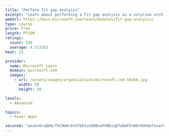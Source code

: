 ```yaml
---
title: "Perform fit gap analysis"
excerpt: "Learn about performing a fit gap analysis as a solution architect for Dynamics 365 and Microsoft Power Platform."
webUrl: https://docs.microsoft.com/learn/modules/fit-gap-analysis/
type: course
price: Free
length: PT35M
ratings:
  count: 336
  average: 4.717262
heat: 25

provider:
  name: Microsoft Learn
  domain: microsoft.com
  images:
    - url: /assets/images/organizations/microsoft.com-50x50.jpg
      width: 50
      height: 50

levels:
  - Advanced

topics:
  - Power Apps

secured: "axuOv6+aQUA/fkCHmHr6thTbbtuLN9BeePVNDjq87wOmFRvW0n9UHdmfevarPuLAnnpDO5J0cWg5AbWWNdzzCf6xPpwF22A6/eSz7y3c/weaj4yy8f+UtFOxMzqd12Uzy87CuAz2RVwbbr4ylPJ8zKJ9q+bWuoeiMtWjoPU6CsmYJA+QOynRGJyOQi9G8e/tjpuHwuRdPcvj/pJ+VCVp2pEPSCRs1lGRd7FABDBojquBVXRcuLeBhu4K7Wjt1R+I/T84FyBVCmDNxoh7By7XcIwBPsuEn2Dyd0CFyvAbgnpVKQI6r0i7M239SukTaHknsy7GHdLfJl23tVhg6NsJ0qkIUil4NzAdiphYiCm94LOJfxUWAqvNaOicakM+YuuTL9rmb7FGcz5pdtGrFgG+KLZKQd8FYMDG2Meh8PCeW/M=;bYcgTFj5zJ0yUlhSY1beVw=="
---
```


